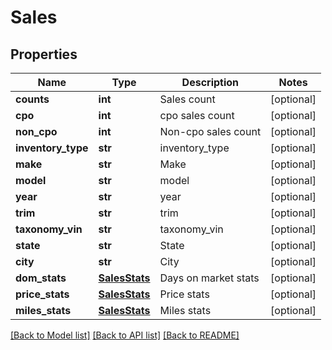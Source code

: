 # Sales

## Properties
Name | Type | Description | Notes
------------ | ------------- | ------------- | -------------
**counts** | **int** | Sales count | [optional] 
**cpo** | **int** | cpo sales count | [optional] 
**non_cpo** | **int** | Non-cpo sales count | [optional] 
**inventory_type** | **str** | inventory_type | [optional] 
**make** | **str** | Make | [optional] 
**model** | **str** | model | [optional] 
**year** | **str** | year | [optional] 
**trim** | **str** | trim | [optional] 
**taxonomy_vin** | **str** | taxonomy_vin | [optional] 
**state** | **str** | State | [optional] 
**city** | **str** | City | [optional] 
**dom_stats** | [**SalesStats**](SalesStats.md) | Days on market stats | [optional] 
**price_stats** | [**SalesStats**](SalesStats.md) | Price stats | [optional] 
**miles_stats** | [**SalesStats**](SalesStats.md) | Miles stats | [optional] 

[[Back to Model list]](../README.md#documentation-for-models) [[Back to API list]](../README.md#documentation-for-api-endpoints) [[Back to README]](../README.md)


